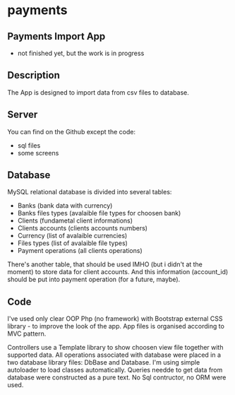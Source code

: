 # payments

## Payments Import App 

- not finished yet, but the work is in progress

## Description
The App is designed to import data from csv files to database.

## Server
You can find on the Github except the code:
 - sql files
 - some screens
 
## Database 
MySQL relational database is divided into several tables:
 - Banks (bank data with currency)
 - Banks files types (avalaible file types for choosen bank)
 - Clients (fundametal client informations)
 - Clients accounts (clients accounts numbers)
 - Currency (list of avalaible currencies)
 - Files types (list of avalaible file types)
 - Payment operations (all clients operations)

There's another table, that should be used IMHO (but i didn't at the moment) to store data for client accounts.
And this information (account_id) should be put into payment operation (for a future, maybe).

## Code
I've used only clear OOP Php (no framework) with Bootstrap external CSS library - to improve the look of the app.
App files is organised according to MVC pattern.

Controllers use a Template library to show choosen view file together with supported data.
All operations associated with database were placed in a two database library files: DbBase and Database.
I'm using simple autoloader to load classes automatically.
Queries needde to get data from database were constructed as a pure text. No Sql contructor, no ORM were used.
